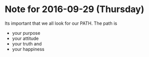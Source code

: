 # Note for 2016-09-29 (Thursday)

Its important that we all look for our PATH. 
The path is 
- your purpose 
- your attitude 
- your truth and 
- your happiness
